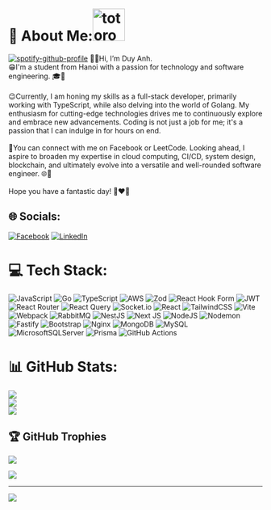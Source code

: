 # 💫 About Me:<img src="https://emoji.gg/assets/emoji/9085-totoro.png" width="64px" height="64px" alt="totoro">
[![spotify-github-profile](https://spotify-github-profile.vercel.app/api/view?uid=31tsszeyy7cbfka7lhcaxpgw3a4u&cover_image=true&theme=novatorem&bar_color=74a7fe&bar_color_cover=false)](https://github.com/kittinan/spotify-github-profile)
👨‍💻Hi, I’m Duy Anh.<br>😁I'm a student from Hanoi with a passion for technology and software engineering. 🎓👾<br><br>😉Currently, I am honing my skills as a full-stack developer, primarily working with TypeScript, while also delving into the world of Golang. My enthusiasm for cutting-edge technologies drives me to continuously explore and embrace new advancements. Coding is not just a job for me; it's a passion that I can indulge in for hours on end.<br><br>💌You can connect with me on Facebook or LeetCode. Looking ahead, I aspire to broaden my expertise in cloud computing, CI/CD, system design, blockchain, and ultimately evolve into a versatile and well-rounded software engineer. 🌐🚀<br><br>Hope you have a fantastic day! 🐳❤️🌸


## 🌐 Socials:
[![Facebook](https://img.shields.io/badge/Facebook-%231877F2.svg?logo=Facebook&logoColor=white)](https://facebook.com/danhvuvu192) [![LinkedIn](https://img.shields.io/badge/LinkedIn-%230077B5.svg?logo=linkedin&logoColor=white)](https://linkedin.com/in/vu-duy-anh-88a760256/) 

# 💻 Tech Stack:
![JavaScript](https://img.shields.io/badge/javascript-%23323330.svg?style=flat-square&logo=javascript&logoColor=%23F7DF1E) ![Go](https://img.shields.io/badge/go-%2300ADD8.svg?style=flat-square&logo=go&logoColor=white) ![TypeScript](https://img.shields.io/badge/typescript-%23007ACC.svg?style=flat-square&logo=typescript&logoColor=white) ![AWS](https://img.shields.io/badge/AWS-%23FF9900.svg?style=flat-square&logo=amazon-aws&logoColor=white) ![Zod](https://img.shields.io/badge/zod-%233068b7.svg?style=flat-square&logo=zod&logoColor=white) ![React Hook Form](https://img.shields.io/badge/React%20Hook%20Form-%23EC5990.svg?style=flat-square&logo=reacthookform&logoColor=white) ![JWT](https://img.shields.io/badge/JWT-black?style=flat-square&logo=JSON%20web%20tokens) ![React Router](https://img.shields.io/badge/React_Router-CA4245?style=flat-square&logo=react-router&logoColor=white) ![React Query](https://img.shields.io/badge/-React%20Query-FF4154?style=flat-square&logo=react%20query&logoColor=white) ![Socket.io](https://img.shields.io/badge/Socket.io-black?style=flat-square&logo=socket.io&badgeColor=010101) ![React](https://img.shields.io/badge/react-%2320232a.svg?style=flat-square&logo=react&logoColor=%2361DAFB) ![TailwindCSS](https://img.shields.io/badge/tailwindcss-%2338B2AC.svg?style=flat-square&logo=tailwind-css&logoColor=white) ![Vite](https://img.shields.io/badge/vite-%23646CFF.svg?style=flat-square&logo=vite&logoColor=white) ![Webpack](https://img.shields.io/badge/webpack-%238DD6F9.svg?style=flat-square&logo=webpack&logoColor=black) ![RabbitMQ](https://img.shields.io/badge/rabbitmq-FF6600?style=flat-square&logo=rabbitmq&logoColor=white) ![NestJS](https://img.shields.io/badge/nestjs-%23E0234E.svg?style=flat-square&logo=nestjs&logoColor=white) ![Next JS](https://img.shields.io/badge/Next-black?style=flat-square&logo=next.js&logoColor=white) ![NodeJS](https://img.shields.io/badge/node.js-6DA55F?style=flat-square&logo=node.js&logoColor=white) ![Nodemon](https://img.shields.io/badge/NODEMON-%23323330.svg?style=flat-square&logo=nodemon&logoColor=%BBDEAD) ![Fastify](https://img.shields.io/badge/fastify-%23000000.svg?style=flat-square&logo=fastify&logoColor=white) ![Bootstrap](https://img.shields.io/badge/bootstrap-%238511FA.svg?style=flat-square&logo=bootstrap&logoColor=white) ![Nginx](https://img.shields.io/badge/nginx-%23009639.svg?style=flat-square&logo=nginx&logoColor=white) ![MongoDB](https://img.shields.io/badge/MongoDB-%234ea94b.svg?style=flat-square&logo=mongodb&logoColor=white) ![MySQL](https://img.shields.io/badge/mysql-4479A1.svg?style=flat-square&logo=mysql&logoColor=white) ![MicrosoftSQLServer](https://img.shields.io/badge/Microsoft%20SQL%20Server-CC2927?style=flat-square&logo=microsoft%20sql%20server&logoColor=white) ![Prisma](https://img.shields.io/badge/Prisma-3982CE?style=flat-square&logo=Prisma&logoColor=white) ![GitHub Actions](https://img.shields.io/badge/github%20actions-%232671E5.svg?style=flat-square&logo=githubactions&logoColor=white)
# 📊 GitHub Stats:
![](https://github-readme-stats.vercel.app/api?username=xinchaoduyanh&theme=dark&hide_border=false&include_all_commits=false&count_private=false)<br/>
![](https://github-readme-streak-stats.herokuapp.com/?user=xinchaoduyanh&theme=dark&hide_border=false)<br/>
![](https://github-readme-stats.vercel.app/api/top-langs/?username=xinchaoduyanh&theme=dark&hide_border=false&include_all_commits=false&count_private=false&layout=compact)

## 🏆 GitHub Trophies
![](https://github-profile-trophy.vercel.app/?username=xinchaoduyanh&theme=radical&no-frame=false&no-bg=true&margin-w=4)


![](https://quotes-github-readme.vercel.app/api?type=vetical&theme=radical)

---
[![](https://visitcount.itsvg.in/api?id=xinchaoduyanh&icon=0&color=0)](https://visitcount.itsvg.in)

<!-- Proudly created with GPRM ( https://gprm.itsvg.in ) -->
